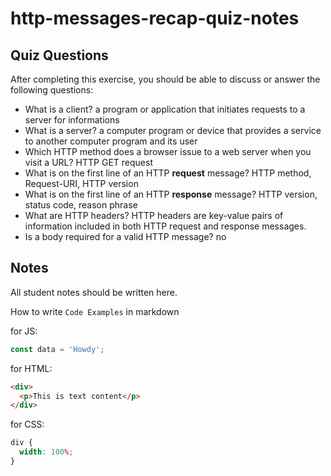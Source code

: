 # http-messages-recap-quiz-notes

## Quiz Questions

After completing this exercise, you should be able to discuss or answer the following questions:

- What is a client?
  a program or application that initiates requests to a server for informations
- What is a server?
  a computer program or device that provides a service to another computer program and its user
- Which HTTP method does a browser issue to a web server when you visit a URL?
  HTTP GET request
- What is on the first line of an HTTP **request** message?
  HTTP method, Request-URI, HTTP version
- What is on the first line of an HTTP **response** message?
  HTTP version, status code, reason phrase
- What are HTTP headers?
  HTTP headers are key-value pairs of information included in both HTTP request and response messages.
- Is a body required for a valid HTTP message?
  no

## Notes

All student notes should be written here.

How to write `Code Examples` in markdown

for JS:

```javascript
const data = 'Howdy';
```

for HTML:

```html
<div>
  <p>This is text content</p>
</div>
```

for CSS:

```css
div {
  width: 100%;
}
```
